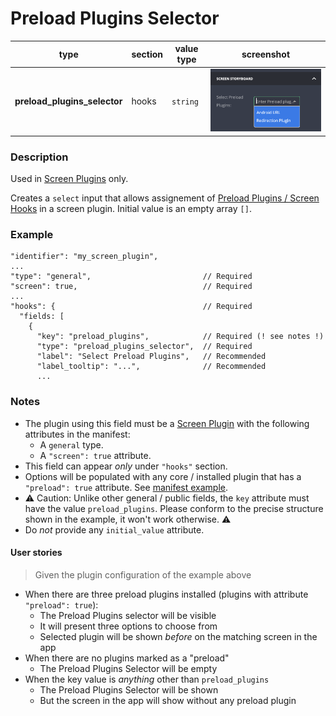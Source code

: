 # Preload Plugins Selector

| type                         | section | value type | screenshot                                        |
| ---------------------------- | ------- | ---------- | ------------------------------------------------- |
| **preload_plugins_selector** | hooks   | `string`   | ![img](../../assets/preload_plugins_selector.png) |

### Description

Used in [Screen Plugins](/screen/screen-plugin-general.md) only.

Creates a `select` input that allows assignement of [Preload Plugins / Screen Hooks](/plugins/general-abilities/screen-hooks/screen-hooks-general.md) in a screen plugin. Initial value is an empty array `[]`.

### Example

```
"identifier": "my_screen_plugin",
...
"type": "general",                         // Required
"screen": true,                            // Required
...
"hooks": {                                 // Required
  "fields: [
    {
      "key": "preload_plugins",            // Required (! see notes !)
      "type": "preload_plugins_selector",  // Required
      "label": "Select Preload Plugins",   // Recommended
      "label_tooltip": "...",              // Recommended
      ...
```

### Notes

- The plugin using this field must be a [Screen Plugin](/screen/screen-plugin-general.md) with the following attributes in the manifest:
  - A `general` type.
  - A `"screen": true` attribute.
- This field can appear _only_ under `"hooks"` section.
- Options will be populated with any core / installed plugin that has a `"preload": true` attribute. See [manifest example](/plugins/general-abilities/screen-hooks/ios/screen-hook-ios.md#manifest).
- ⚠️ Caution: Unlike other general / public fields, the `key` attribute must have the value `preload_plugins`. Please conform to the precise structure shown in the example, it won't work otherwise. ⚠️
- Do _not_ provide any `initial_value` attribute.

#### User stories

> Given the plugin configuration of the example above

- When there are three preload plugins installed (plugins with attribute `"preload": true`):
  - The Preload Plugins selector will be visible
  - It will present three options to choose from
  - Selected plugin will be shown _before_ on the matching screen in the app
- When there are no plugins marked as a "preload"
  - The Preload Plugins Selector will be empty
- When the key value is _anything_ other than `preload_plugins`
  - The Preload Plugins Selector will be shown
  - But the screen in the app will show without any preload plugin
